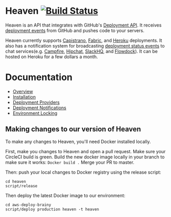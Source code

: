 # Heaven [![Build Status](https://travis-ci.org/atmos/heaven.png?branch=master)](https://travis-ci.org/atmos/heaven)

Heaven is an API that integrates with GitHub's [Deployment API][1]. It receives [deployment events][5] from GitHub and pushes code to your servers.

Heaven currently supports [Capistrano][15], [Fabric][10], and [Heroku][22] deployments. It also has a notification system for broadcasting  [deployment status events][6] to chat services(e.g. [Campfire][7], [Hipchat][8], [SlackHQ][9], and [Flowdock][21]).  It can be hosted on Heroku for a few dollars a month.

# Documentation

* [Overview](/doc/overview.md)
* [Installation](/doc/installation.md)
* [Deployment Providers](/doc/providers.md)
* [Deployment Notifications](/doc/notifications.md)
* [Environment Locking](/doc/locking.md)

## Making changes to our version of Heaven

To make any changes to Heaven, you'll need Docker installed locally.

First, make you changes to Heaven and open a pull request.
Make sure your CircleCI build is green.
Build the new docker image locally in your branch to make sure it works:
`Docker build .`
Merge your PR to master.

Then:
push your local changes to Docker registry using the release script:

```(sh)
cd heaven
script/release
```

Then deploy the latest Docker image to our environment:

```(sh)
cd aws-deploy-brainy
script/deploy production heaven -t heaven
```

[1]: http://developer.github.com/v3/repos/deployments/
[2]: https://github.com/blog/1778-webhooks-level-up
[3]: https://github.com/resque/resque
[4]: https://gist.github.com/
[5]: https://developer.github.com/v3/repos/deployments/#create-a-deployment
[6]: https://developer.github.com/v3/repos/deployments/#create-a-deployment-status
[7]: https://campfirenow.com/
[8]: https://www.hipchat.com/
[9]: https://slack.com/
[10]: http://www.fabfile.org/
[11]: http://www.getchef.com/
[12]: http://puppetlabs.com/
[13]: https://devcenter.heroku.com/articles/build-and-release-using-the-api
[14]: https://developer.github.com/v3/repos/contents/#get-archive-link
[15]: http://capistranorb.com/
[16]: https://github.com/settings/applications
[17]: https://devcenter.heroku.com/articles/oauth#direct-authorization
[18]: https://www.phusionpassenger.com/
[19]: https://devcenter.heroku.com/articles/releases
[20]: https://github.com/atmos/hubot-deploy
[21]: https://www.flowdock.com/
[22]: https://www.heroku.com
